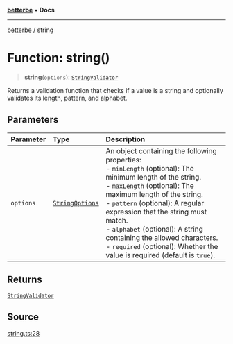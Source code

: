 [**betterbe**](../README.md) • **Docs**

---

[betterbe](../README.md) / string

# Function: string()

> **string**(`options`): [`StringValidator`](../interfaces/StringValidator.md)

Returns a validation function that checks if a value is a string and
optionally validates its length, pattern, and alphabet.

## Parameters

| Parameter | Type                                              | Description                                                                                                                                                                                                                                                                                                                                                                                                               |
| :-------- | :------------------------------------------------ | :------------------------------------------------------------------------------------------------------------------------------------------------------------------------------------------------------------------------------------------------------------------------------------------------------------------------------------------------------------------------------------------------------------------------ |
| `options` | [`StringOptions`](../interfaces/StringOptions.md) | An object containing the following properties:<br />- `minLength` (optional): The minimum length of the string.<br />- `maxLength` (optional): The maximum length of the string.<br />- `pattern` (optional): A regular expression that the string must match.<br />- `alphabet` (optional): A string containing the allowed characters.<br />- `required` (optional): Whether the value is required (default is `true`). |

## Returns

[`StringValidator`](../interfaces/StringValidator.md)

## Source

[string.ts:28](https://github.com/ericvera/betterbe/blob/main/src/string.ts#L28)
